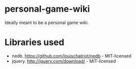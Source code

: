 # personal-game-wiki
Ideally meant to be a personal game wiki.

# Libraries used
* nedb. https://github.com/louischatriot/nedb - MIT-licensed
* jquery. http://jquery.com/download/ - MIT-licensed
